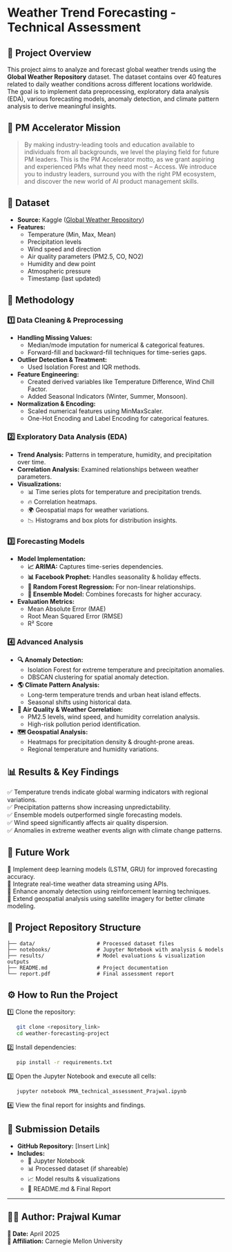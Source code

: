 # Weather Trend Forecasting - Technical Assessment

## 📌 Project Overview
This project aims to analyze and forecast global weather trends using the **Global Weather Repository** dataset. The dataset contains over 40 features related to daily weather conditions across different locations worldwide. The goal is to implement data preprocessing, exploratory data analysis (EDA), various forecasting models, anomaly detection, and climate pattern analysis to derive meaningful insights.

## 🚀 PM Accelerator Mission
> By making industry-leading tools and education available to individuals from all backgrounds, we level the playing field for future PM leaders. This is the PM Accelerator motto, as we grant aspiring and experienced PMs what they need most – Access. We introduce you to industry leaders, surround you with the right PM ecosystem, and discover the new world of AI product management skills.

## 📂 Dataset
- **Source:** Kaggle ([Global Weather Repository](https://www.kaggle.com/datasets/nelgiriyewithana/global-weather-repository/code))
- **Features:**
  - Temperature (Min, Max, Mean)
  - Precipitation levels
  - Wind speed and direction
  - Air quality parameters (PM2.5, CO, NO2)
  - Humidity and dew point
  - Atmospheric pressure
  - Timestamp (last updated)

## 🔬 Methodology
### 1️⃣ Data Cleaning & Preprocessing
- **Handling Missing Values:**
  - Median/mode imputation for numerical & categorical features.
  - Forward-fill and backward-fill techniques for time-series gaps.
- **Outlier Detection & Treatment:**
  - Used Isolation Forest and IQR methods.
- **Feature Engineering:**
  - Created derived variables like Temperature Difference, Wind Chill Factor.
  - Added Seasonal Indicators (Winter, Summer, Monsoon).
- **Normalization & Encoding:**
  - Scaled numerical features using MinMaxScaler.
  - One-Hot Encoding and Label Encoding for categorical features.

### 2️⃣ Exploratory Data Analysis (EDA)
- **Trend Analysis:** Patterns in temperature, humidity, and precipitation over time.
- **Correlation Analysis:** Examined relationships between weather parameters.
- **Visualizations:**
  - 📊 Time series plots for temperature and precipitation trends.
  - 🔥 Correlation heatmaps.
  - 🌍 Geospatial maps for weather variations.
  - 📉 Histograms and box plots for distribution insights.

### 3️⃣ Forecasting Models
- **Model Implementation:**
  - **📈 ARIMA:** Captures time-series dependencies.
  - **📊 Facebook Prophet:** Handles seasonality & holiday effects.
  - **🌳 Random Forest Regression:** For non-linear relationships.
  - **🤖 Ensemble Model:** Combines forecasts for higher accuracy.
- **Evaluation Metrics:**
  - Mean Absolute Error (MAE)
  - Root Mean Squared Error (RMSE)
  - R² Score

### 4️⃣ Advanced Analysis
- **🔍 Anomaly Detection:**
  - Isolation Forest for extreme temperature and precipitation anomalies.
  - DBSCAN clustering for spatial anomaly detection.
- **🌎 Climate Pattern Analysis:**
  - Long-term temperature trends and urban heat island effects.
  - Seasonal shifts using historical data.
- **💨 Air Quality & Weather Correlation:**
  - PM2.5 levels, wind speed, and humidity correlation analysis.
  - High-risk pollution period identification.
- **🗺️ Geospatial Analysis:**
  - Heatmaps for precipitation density & drought-prone areas.
  - Regional temperature and humidity variations.

## 📊 Results & Key Findings
✅ Temperature trends indicate global warming indicators with regional variations.  
✅ Precipitation patterns show increasing unpredictability.  
✅ Ensemble models outperformed single forecasting models.  
✅ Wind speed significantly affects air quality dispersion.  
✅ Anomalies in extreme weather events align with climate change patterns.  

## 🔮 Future Work
🔹 Implement deep learning models (LSTM, GRU) for improved forecasting accuracy.  
🔹 Integrate real-time weather data streaming using APIs.  
🔹 Enhance anomaly detection using reinforcement learning techniques.  
🔹 Extend geospatial analysis using satellite imagery for better climate modeling.  

## 📁 Project Repository Structure
```
├── data/                    # Processed dataset files
├── notebooks/               # Jupyter Notebook with analysis & models
├── results/                 # Model evaluations & visualization outputs
├── README.md                # Project documentation
└── report.pdf               # Final assessment report
```

## ⚙️ How to Run the Project
1️⃣ Clone the repository:
```sh
   git clone <repository_link>
   cd weather-forecasting-project
```
2️⃣ Install dependencies:
```sh
   pip install -r requirements.txt
```
3️⃣ Open the Jupyter Notebook and execute all cells:
```sh
   jupyter notebook PMA_technical_assessment_Prajwal.ipynb
```
4️⃣ View the final report for insights and findings.

## 📌 Submission Details
- **GitHub Repository:** [Insert Link]
- **Includes:**
  - 📜 Jupyter Notebook
  - 📊 Processed dataset (if shareable)
  - 📈 Model results & visualizations
  - 📄 README.md & Final Report

---

## 👨‍💻 Author: **Prajwal Kumar**  
**📅 Date:** April 2025  
**🏫 Affiliation:** Carnegie Mellon University  

